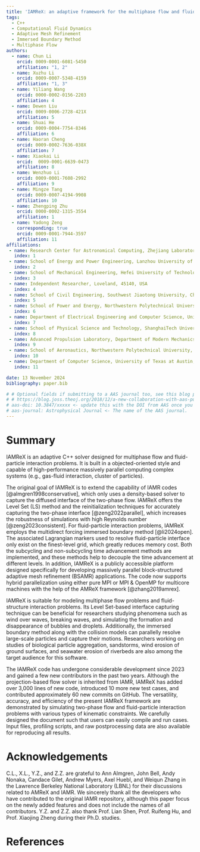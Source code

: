```yaml
---
title: 'IAMReX: an adaptive framework for the multiphase flow and fluid-particle interaction problems'
tags:
  - C++
  - Computational Fluid Dynamics
  - Adaptive Mesh Refinement
  - Immersed Boundary Method
  - Multiphase Flow
authors:
  - name: Chun Li
    orcid: 0009-0001-6081-5450
    affiliation: "1, 2"
  - name: Xuzhu Li
    orcid: 0009-0007-5348-4159
    affiliation: "1, 3"
  - name: Yiliang Wang
    orcid: 0000-0002-0156-2203
    affiliation: 4
  - name: Dewen Liu
    orcid: 0009-0006-2728-421X
    affiliation: 5
  - name: Shuai He
    orcid: 0009-0004-7754-8346
    affiliation: 6
  - name: Haoran Cheng
    orcid: 0009-0002-7636-038X
    affiliation: 7
  - name: Xiaokai Li
    orcid:  0009-0001-6639-0473
    affiliation: 8
  - name: Wenzhuo Li
    orcid: 0009-0001-7608-2992
    affiliation: 9
  - name: Mingze Tang
    orcid: 0009-0007-4194-9908
    affiliation: 10
  - name: Zhengping Zhu
    orcid: 0000-0002-1315-3554
    affiliation: 1
  - name: Yadong Zeng
    corresponding: true
    orcid: 0009-0001-7944-3597
    affiliation: 11
affiliations:
 - name: Research Center for Astronomical Computing, Zhejiang Laboratory, Hangzhou, 311100, China
   index: 1
 - name: School of Energy and Power Engineering, Lanzhou University of Technology, Lanzhou, 730050, China
   index: 2
 - name: School of Mechanical Engineering, Hefei University of Technology, Hefei, 230009, China
   index: 3
 - name: Independent Researcher, Loveland, 45140, USA
   index: 4
 - name: School of Civil Engineering, Southwest Jiaotong University, Chengdu, 611756, China 
   index: 5
 - name: School of Power and Energy, Northwestern Polytechnical University, Xi'an, 710129, China
   index: 6
 - name: Department of Electrical Engineering and Computer Science, University of Michigan, Ann Arbor, 48104, USA
   index: 7
 - name: School of Physical Science and Technology, ShanghaiTech University, Shanghai, 201210, China
   index: 8
 - name: Advanced Propulsion Laboratory, Department of Modern Mechanics, University of Science and Technology of China, Hefei, 230026, China
   index: 9
 - name: School of Aeronautics, Northwestern Polytechnical University, Xi'an, 710072, China
   index: 10
 - name: Department of Computer Science, University of Texas at Austin, Austin, 78712, USA
   index: 11

date: 13 November 2024
bibliography: paper.bib

# # Optional fields if submitting to a AAS journal too, see this blog post:
# # https://blog.joss.theoj.org/2018/12/a-new-collaboration-with-aas-publishing
# aas-doi: 10.3847/xxxxx <- update this with the DOI from AAS once you know it.
# aas-journal: Astrophysical Journal <- The name of the AAS journal.
---
```


# Summary

IAMReX is an adaptive C++ solver designed for multiphase flow and fluid-particle interaction problems. It is built in a objected-oriented style and capable of high-performance massively parallel computing complex systems (e.g., gas-fluid interaction, cluster of particles).

The original goal of IAMReX is to extend the capability of IAMR codes [@almgren1998conservative], which only uses a density-based solver to capture the diffused interface of the two-phase flow. IAMReX offers the Level Set (LS) method and the reinitialization techniques for accurately capturing the two-phase interface [@zeng2022parallel], which increases the robustness of simulations with high Reynolds number [@zeng2023consistent]. For fluid-particle interaction problems, IAMReX employs the multidirect forcing immersed boundary method [@li2024open]. The associated Lagrangian markers used to resolve fluid-particle interface only exist on the finest-level grid, which greatly reduces memory cost. Both the subcycling and non-subcycling time advancement methods are implemented, and these methods help to decouple the time advancement at different levels. In addition, IAMReX is a publicly accessible platform designed specifically for developing massively parallel block-structured adaptive mesh refinement (BSAMR) applications. The code now supports hybrid parallelization using either pure MPI or MPI & OpenMP for multicore machines with the help of the AMReX framework [@zhang2019amrex].

IAMReX is suitable for modeling multiphase flow problems and fluid-structure interaction problems. Its Level Set-based interface capturing technique can be beneficial for researchers studying phenomena such as wind over waves, breaking waves, and simulating the formation and disappearance of bubbles and droplets. Additionally, the immersed boundary method along with the collision models can parallelly resolve large-scale particles and capture their motions. Researchers working on studies of biological particle aggregation, sandstorms, wind erosion of ground surfaces, and seawater erosion of riverbeds are also among the target audience for this software.

The IAMReX code has undergone considerable development since 2023 and gained a few new contributors in the past two years. Although the projection-based flow solver is inherited from IAMR, IAMReX has added over 3,000 lines of new code, introduced 10 more new test cases, and contributed approximately 60 new commits on GitHub. The versatility, accuracy, and efficiency of the present IAMReX framework are demonstrated by simulating two-phase flow and fluid-particle interaction problems with various types of kinematic constraints. We carefully designed the document such that users can easily compile and run cases. Input files, profiling scripts, and raw postprocessing data are also available for reproducing all results.

# Acknowledgements

C.L., X.L., Y.Z., and Z.Z. are grateful to Ann Almgren, John Bell, Andy Nonaka, Candace Gilet, Andrew Myers, Axel Huebl, and Weiqun Zhang in the Lawrence Berkeley National Laboratory (LBNL) for their discussions related to AMReX and IAMR. We sincerely thank all the developers who have contributed to the original IAMR repository, although this paper focus on the newly added features and does not include the names of all contributors. Y.Z. and Z.Z. also thank Prof. Lian Shen, Prof. Ruifeng Hu, and Prof. Xiaojing Zheng during their Ph.D. studies.

# References
